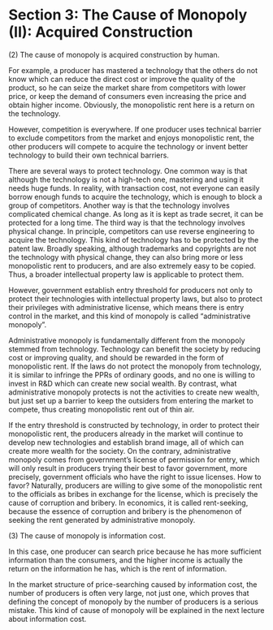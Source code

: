 # Section 3: The Cause of Monopoly (II): Acquired Construction

(2) The cause of monopoly is acquired construction by human.

For example, a producer has mastered a technology that the others do not know which can reduce the direct cost or improve the quality of the product, so he can seize the market share from competitors with lower price, or keep the demand of consumers even increasing the price and obtain higher income. Obviously, the monopolistic rent here is a return on the technology.

However, competition is everywhere. If one producer uses technical barrier to exclude competitors from the market and enjoys monopolistic rent, the other producers will compete to acquire the technology or invent better technology to build their own technical barriers.

There are several ways to protect technology. One common way is that although the technology is not a high-tech one, mastering and using it needs huge funds. In reality, with transaction cost, not everyone can easily borrow enough funds to acquire the technology, which is enough to block a group of competitors. Another way is that the technology involves complicated chemical change. As long as it is kept as trade secret, it can be protected for a long time. The third way is that the technology involves physical change. In principle, competitors can use reverse engineering to acquire the technology. This kind of technology has to be protected by the patent law. Broadly speaking, although trademarks and copyrights are not the technology with physical change, they can also bring more or less monopolistic rent to producers, and are also extremely easy to be copied. Thus, a broader intellectual property law is applicable to protect them.

However, government establish entry threshold for producers not only to protect their technologies with intellectual property laws, but also to protect their privileges with administrative license, which means there is entry control in the market, and this kind of monopoly is called “administrative monopoly”.

Administrative monopoly is fundamentally different from the monopoly stemmed from technology. Technology can benefit the society by reducing cost or improving quality, and should be rewarded in the form of monopolistic rent. If the laws do not protect the monopoly from technology, it is similar to infringe the PPRs of ordinary goods, and no one is willing to invest in R&D which can create new social wealth. By contrast, what administrative monopoly protects is not the activities to create new wealth, but just set up a barrier to keep the outsiders from entering the market to compete, thus creating monopolistic rent out of thin air.

If the entry threshold is constructed by technology, in order to protect their monopolistic rent, the producers already in the market will continue to develop new technologies and establish brand image, all of which can create more wealth for the society. On the contrary, administrative monopoly comes from government’s license of permission for entry, which will only result in producers trying their best to favor government, more precisely, government officials who have the right to issue licenses. How to favor? Naturally, producers are willing to give some of the monopolistic rent to the officials as bribes in exchange for the license, which is precisely the cause of corruption and bribery. In economics, it is called rent-seeking, because the essence of corruption and bribery is the phenomenon of seeking the rent generated by administrative monopoly.

(3) The cause of monopoly is information cost.

In this case, one producer can search price because he has more sufficient information than the consumers, and the higher income is actually the return on the information he has, which is the rent of information.

In the market structure of price-searching caused by information cost, the number of producers is often very large, not just one, which proves that defining the concept of monopoly by the number of producers is a serious mistake. This kind of cause of monopoly will be explained in the next lecture about information cost.
